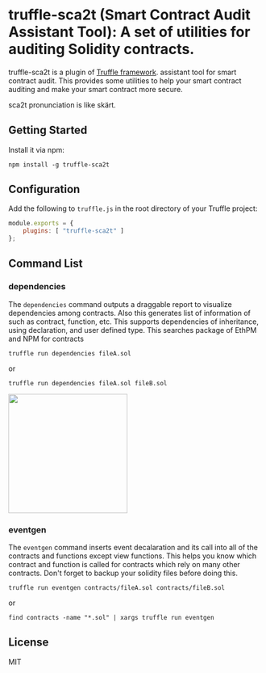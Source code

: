 # truffle-sca2t (Smart Contract Audit Assistant Tool): A set of utilities for auditing Solidity contracts.

#### 

truffle-sca2t is a plugin of [Truffle framework](https://truffleframework.com/docs/truffle/overview). assistant tool for smart contract audit. This provides some utilities to help your smart contract auditing and make your smart contract more secure.

sca2t pronunciation is like skärt.

## Getting Started

Install it via npm:

```console
npm install -g truffle-sca2t
```

## Configuration
Add the following to `truffle.js` in the root directory of your Truffle project:
```javascript
module.exports = {
    plugins: [ "truffle-sca2t" ]
};
```

## Command List
### dependencies

The `dependencies` command outputs a draggable report to visualize dependencies among contracts.
Also this generates list of information of such as contract, function, etc.
This supports dependencies of inheritance, using declaration, and user defined type.
This searches package of EthPM and NPM for contracts

```console
truffle run dependencies fileA.sol
```

or

```console
truffle run dependencies fileA.sol fileB.sol
```


<img src="https://raw.githubusercontent.com/wiki/tagomaru/sca2t/images/dependencies.png" height="236">

### eventgen

The `eventgen` command inserts event decalaration and its call into all of the contracts and functions except view functions.
This helps you know which contract and function is called for contracts which rely on many other contracts.
Don't forget to backup your solidity files before doing this.

```console
truffle run eventgen contracts/fileA.sol contracts/fileB.sol
```
or

```console
find contracts -name "*.sol" | xargs truffle run eventgen
```

## License
MIT